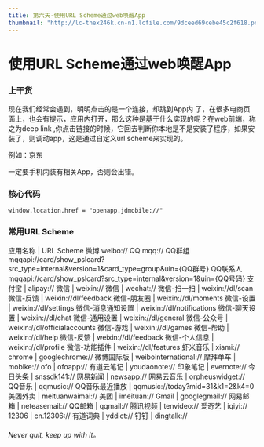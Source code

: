 ```yaml
---
title: 第六天-使用URL Scheme通过web唤醒App
thumbnail: "http://lc-thex246k.cn-n1.lcfile.com/9dceed69cebe45c2f618.png"
---
```


# 使用URL Scheme通过web唤醒App

### 上干货
现在我们经常会遇到，明明点击的是一个连接，却跳到App内 了，在很多电商页面上，也会有提示，应用内打开，那么这种是基于什么实现的呢？在web前端，称之为deep link ,你点击链接的时候，它回去判断你本地是不是安装了程序，如果安装了，则调动app，这是通过自定义url scheme来实现的。

例如：<a class="btn" onclick='window.location.href = "openapp.jdmobile://"'>京东</a>

一定要手机内装有相关App，否则会出错。

### 核心代码

``` 
window.location.href = "openapp.jdmobile://"   
```
### 常用URL Scheme

应用名称 | 	URL Scheme 
微博	weibo://
QQ	mqq://
QQ群组	mqqapi://card/show_pslcard?src_type=internal&version=1&card_type=group&uin={QQ群号}
QQ联系人	mqqapi://card/show_pslcard?src_type=internal&version=1&uin={QQ号码}
支付宝 | alipay://
微信 | weixin://
微信 | wechat://
微信-扫一扫 | weixin://dl/scan
微信-反馈 | weixin://dl/feedback
微信-朋友圈 | weixin://dl/moments
微信-设置 | weixin://dl/settings
微信-消息通知设置 | weixin://dl/notifications
微信-聊天设置 | weixin://dl/chat
微信-通用设置 | weixin://dl/general
微信-公众号 | weixin://dl/officialaccounts
微信-游戏 | weixin://dl/games
微信-帮助 | weixin://dl/help
微信-反馈 | weixin://dl/feedback
微信-个人信息 | weixin://dl/profile
微信-功能插件 | weixin://dl/features
虾米音乐 | xiami://
chrome | googlechrome://
微博国际版 | weibointernational://
摩拜单车 | mobike://
ofo | ofoapp://
有道云笔记 | youdaonote://
印象笔记 | evernote://
今日头条 | snssdk141://
网易新闻 | newsapp://
网易云音乐 | orpheuswidget://
QQ音乐 | qqmusic://
QQ音乐最近播放 | qqmusic://today?mid=31&k1=2&k4=0
美团外卖 | meituanwaimai://
美团 | imeituan://
Gmail | googlegmail://
网易邮箱 | neteasemail://
QQ邮箱 | qqmail://
腾讯视频 | tenvideo://
爱奇艺 | iqiyi://
12306 | cn.12306://
有道词典 | yddict://
钉钉 | dingtalk://
###### Never quit, keep up with it。